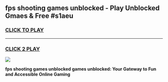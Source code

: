 
## fps shooting games unblocked - Play Unblocked Gmaes & Free #s1aeu
<h3>
<a href="https://news.freeplayer.one?title=fps_shooting_games_unblocked&ref=26F">CLICK TO PLAY</a></h3>
<hr>

<h3>
<a href="https://news.freeplayer.one?title=fps_shooting_games_unblocked&ref=26F">CLICK 2 PLAY</a>
  
</h3>

<a href="https://news.freeplayer.one?title=fps_shooting_games_unblocked&ref=26F/"><img src="https://clearcache.store/games.png"></a>


**fps shooting games unblocked games unblocked: Your Gateway to Fun and Accessible Online Gaming**
